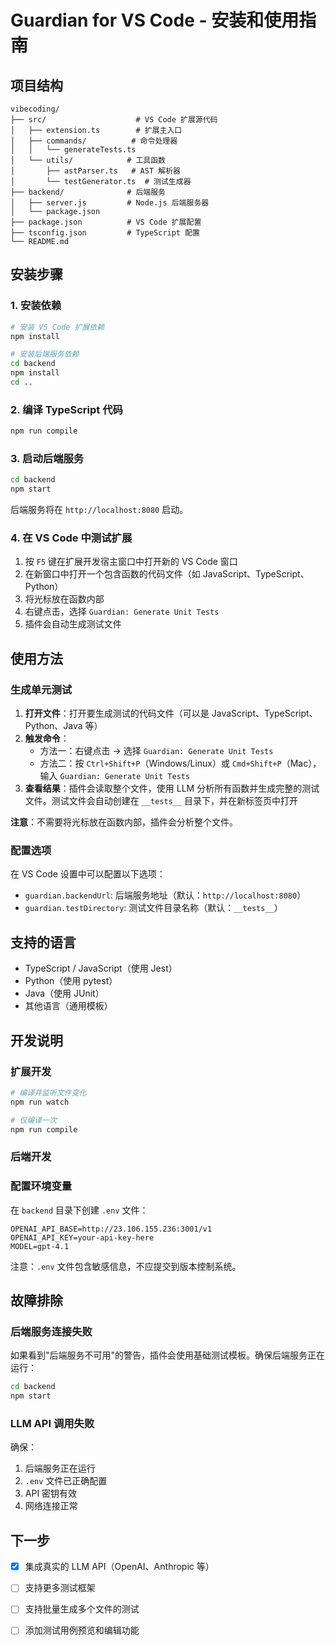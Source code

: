 # Guardian for VS Code - 安装和使用指南

## 项目结构

```
vibecoding/
├── src/                    # VS Code 扩展源代码
│   ├── extension.ts        # 扩展主入口
│   ├── commands/          # 命令处理器
│   │   └── generateTests.ts
│   └── utils/            # 工具函数
│       ├── astParser.ts   # AST 解析器
│       └── testGenerator.ts  # 测试生成器
├── backend/              # 后端服务
│   ├── server.js         # Node.js 后端服务器
│   └── package.json
├── package.json          # VS Code 扩展配置
├── tsconfig.json         # TypeScript 配置
└── README.md
```

## 安装步骤

### 1. 安装依赖

```bash
# 安装 VS Code 扩展依赖
npm install

# 安装后端服务依赖
cd backend
npm install
cd ..
```

### 2. 编译 TypeScript 代码

```bash
npm run compile
```

### 3. 启动后端服务

```bash
cd backend
npm start
```

后端服务将在 `http://localhost:8080` 启动。

### 4. 在 VS Code 中测试扩展

1. 按 `F5` 键在扩展开发宿主窗口中打开新的 VS Code 窗口
2. 在新窗口中打开一个包含函数的代码文件（如 JavaScript、TypeScript、Python）
3. 将光标放在函数内部
4. 右键点击，选择 `Guardian: Generate Unit Tests`
5. 插件会自动生成测试文件

## 使用方法

### 生成单元测试

1. **打开文件**：打开要生成测试的代码文件（可以是 JavaScript、TypeScript、Python、Java 等）
2. **触发命令**：
   - 方法一：右键点击 → 选择 `Guardian: Generate Unit Tests`
   - 方法二：按 `Ctrl+Shift+P`（Windows/Linux）或 `Cmd+Shift+P`（Mac），输入 `Guardian: Generate Unit Tests`
3. **查看结果**：插件会读取整个文件，使用 LLM 分析所有函数并生成完整的测试文件。测试文件会自动创建在 `__tests__` 目录下，并在新标签页中打开

**注意**：不需要将光标放在函数内部，插件会分析整个文件。

### 配置选项

在 VS Code 设置中可以配置以下选项：

- `guardian.backendUrl`: 后端服务地址（默认：`http://localhost:8080`）
- `guardian.testDirectory`: 测试文件目录名称（默认：`__tests__`）

## 支持的语言

- TypeScript / JavaScript（使用 Jest）
- Python（使用 pytest）
- Java（使用 JUnit）
- 其他语言（通用模板）

## 开发说明

### 扩展开发

```bash
# 编译并监听文件变化
npm run watch

# 仅编译一次
npm run compile
```

### 后端开发

### 配置环境变量

在 `backend` 目录下创建 `.env` 文件：

```env
OPENAI_API_BASE=http://23.106.155.236:3001/v1
OPENAI_API_KEY=your-api-key-here
MODEL=gpt-4.1
```

注意：`.env` 文件包含敏感信息，不应提交到版本控制系统。

## 故障排除

### 后端服务连接失败

如果看到"后端服务不可用"的警告，插件会使用基础测试模板。确保后端服务正在运行：

```bash
cd backend
npm start
```

### LLM API 调用失败

确保：
1. 后端服务正在运行
2. `.env` 文件已正确配置
3. API 密钥有效
4. 网络连接正常

## 下一步

- [x] 集成真实的 LLM API（OpenAI、Anthropic 等）
- [ ] 支持更多测试框架
- [ ] 支持批量生成多个文件的测试
- [ ] 添加测试用例预览和编辑功能

